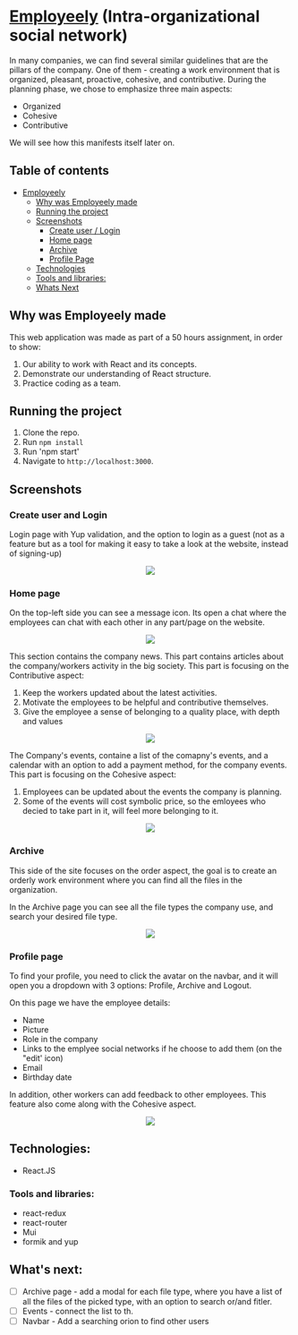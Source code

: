 # [Employeely](https://employeely.netlify.app/)  (Intra-organizational social network) 
In many companies, we can find several similar guidelines that are the pillars of the company.
One of them - creating a work environment that is organized, pleasant, proactive, cohesive, and contributive.
During the planning phase, we chose to emphasize three main aspects:
- Organized
- Cohesive
- Contributive

We will see how this manifests itself later on.

## Table of contents 
- [Employeely](#employeely)
  - [Why was Employeely made](#why-was-employeely-made)
  - [Running the project](#running-the-project)
  - [Screenshots](#screenshots)
    + [Create user / Login](#create-user-and-login)
    + [Home page](#home-page)
    + [Archive](#archive-page)
    + [Profile Page](#profile-page)
  - [Technologies](#technologies)
  - [Tools and libraries:](#tools-and-libraries)
  - [Whats Next](#whats-next)
  
## Why was Employeely made

This web application was made as part of a 50 hours assignment, in order to show:  
1. Our ability to work with React and its concepts.
2. Demonstrate our understanding of React structure.
3. Practice coding as a team.

## Running the project

1. Clone the repo.
2. Run `npm install`
3. Run 'npm start'
4. Navigate to `http://localhost:3000`.

## Screenshots

### Create user and Login
Login page with Yup validation, and the option to login as a guest (not as a feature but as a tool for making it easy to take a look at the website, instead of signing-up)

<p align="center"><img src="https://res.cloudinary.com/diggwedxe/image/upload/v1666350800/Screenshots/employeely/login_jjswpq.jpg" /></p>

### Home page

On the top-left side you can see a message icon. Its open a chat where the employees can chat with each other in any part/page on the website. 

<p align="center"><img src="https://res.cloudinary.com/diggwedxe/image/upload/v1666350747/Screenshots/employeely/home_ble4df.jpg"/></p>

This section contains the company news. This part contains articles about the company/workers activity in the big society. This part  is focusing on the Contributive aspect:
1. Keep the workers updated about the latest activities. 
2. Motivate the employees to be helpful and contributive themselves. 
3. Give the employee a sense of belonging to a quality place, with depth and values 

<p align="center"><img src="https://res.cloudinary.com/diggwedxe/image/upload/v1666350768/Screenshots/employeely/posts_e844pd.jpg"/></p>

The Company's events, containe a list of the comapny's events, and a calendar with an option to add a payment method, for the company events. This part is focusing on the Cohesive aspect:
1. Employees can be updated about the events the company is planning.
2. Some of the events will cost symbolic price, so the emloyees who decied to take part in it, will feel more belonging to it. 

<p align="center"><img src="https://res.cloudinary.com/diggwedxe/image/upload/v1666350806/Screenshots/employeely/events_dphtly.jpg"/></p>

### Archive

This side of the site focuses on the order aspect, the goal is to create an orderly work environment where you can find all the files in the organization. 

In the Archive page you can see all the file types the company use, and search your desired file type.

<p align="center"><img src="https://res.cloudinary.com/diggwedxe/image/upload/v1666350811/Screenshots/employeely/archive_sh6rel.jpg"/></p>

### Profile page

To find your profile, you need to click the avatar on the navbar, and it will open you a dropdown with 3 options:
Profile, Archive and Logout. 

On this page we have the employee details:
- Name
- Picture
- Role in the company
- Links to the emplyee social networks if he choose to add them (on the "edit' icon)
- Email
- Birthday date

In addition, other workers can add feedback to other employees. This feature also come along with the Cohesive aspect.

<p align="center"><img src="https://res.cloudinary.com/diggwedxe/image/upload/v1666350768/Screenshots/employeely/profile_page_v4vtfd.jpg"/></p>

## Technologies:

* React.JS

### Tools and libraries:

  * react-redux
  * react-router
  * Mui
  * formik and yup


## What's next:
- [ ] Archive page - add a modal for each file type, where you have a list of all the files of the picked type, with an option to search or/and fitler.
- [ ] Events - connect the list to th. 
- [ ] Navbar - Add a searching orion to find other users 
